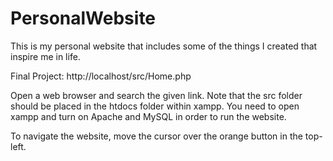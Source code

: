# PersonalWebsite
This is my personal website that includes some of the things I created that inspire me in life.

Final Project:
http://localhost/src/Home.php

Open a web browser and search the given link. Note that the src folder should be placed in the htdocs folder within xampp. You need to open xampp and turn on Apache and MySQL in order to run the website.

To navigate the website, move the cursor over the orange button in the top-left.
